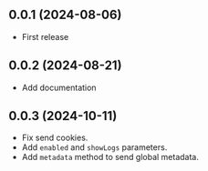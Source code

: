 ## 0.0.1 (2024-08-06)

* First release

## 0.0.2 (2024-08-21)

* Add documentation

## 0.0.3 (2024-10-11)

* Fix send cookies.
* Add `enabled` and `showLogs` parameters.
* Add `metadata` method to send global metadata.
